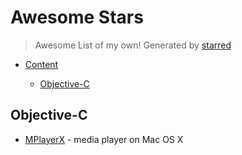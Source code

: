# Awesome Stars

> Awesome List of my own!  Generated by [starred](https://github.com/maguowei/starred)


- [Content](#starred)


    - [Objective-C](#objective-c)

## Objective-C

* [MPlayerX](https://github.com/niltsh/MPlayerX) - media player on Mac OS X

